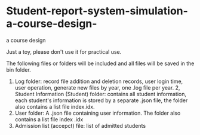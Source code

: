 # Student-report-system-simulation-a-course-design-
a course design

Just a toy, please don't use it for practical use.

The following files or folders will be included and all files will be saved in the bin folder.
1. Log folder: record file addition and deletion records, user login time, user operation, generate new files by year, one .log file per year.
2, Student Information (Student) folder: contains all student information, each student's information is stored by a separate .json file, the folder also contains a list file index.idx.
3. User folder: A .json file containing user information. The folder also contains a list file index .idx
4. Admission list (accepct) file: list of admitted students
